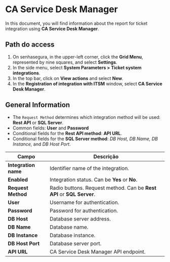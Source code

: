 # CA Service Desk Manager

In this document, you will find information about the report for ticket integration using **CA Service Desk Manager**.

## Path do access

1. On senhasegura, in the upper-left corner, click the **Grid Menu**, represented by nine squares, and select **Settings**.  
2. In the side menu, select **System Parameters \> Ticket system integrations**.  
3. In the top bar, click on **View actions** and select **New**.  
4. In the **Registration of integration with ITSM** window, select **CA Service Desk Manager**.

## General Information

* The `Request Method` determines which integration method will be used: **Rest API** or **SQL Server**.  
* Common fields: **User** and **Password**  
* Conditional fields for the **Rest API method**: **API URL**.  
* Conditional fields for the **SQL Server method**: *DB Host, DB Name, DB Instance,* and *DB Host Port*.

| Campo | Descrição |
| ----- | ----- |
| **Integration name** | Identifier name of the integration. |
| **Enabled** | Integration status. Can be **Yes** or **No**. |
| **Request Method** | Radio buttons. Request method. Can be **Rest API** or **SQL Server**. |
| **User** | Username for authentication. |
| **Password** | Password for authentication. |
| **DB Host** | Database server address. |
| **DB Name** | Database name. |
| **DB Instance** | Database instance. |
| **DB Host Port** | Database server port. |
| **API URL** | CA Service Desk Manager API endpoint. |
